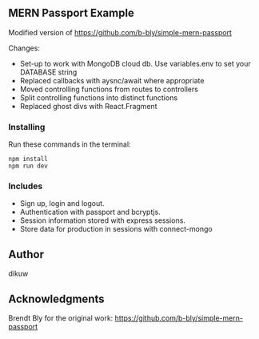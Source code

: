 ## MERN Passport Example

Modified version of https://github.com/b-bly/simple-mern-passport

Changes:
- Set-up to work with MongoDB cloud db. Use variables.env to set your DATABASE string
- Replaced callbacks with aysnc/await where appropriate
- Moved controlling functions from routes to controllers
- Split controlling functions into distinct functions
- Replaced ghost divs with React.Fragment

### Installing

Run these commands in the terminal:

```
npm install
npm run dev
```

### Includes

- Sign up, login and logout.
- Authentication with passport and bcryptjs.
- Session information stored with express sessions.
- Store data for production in sessions with connect-mongo

## Author

dikuw

## Acknowledgments

Brendt Bly for the original work: https://github.com/b-bly/simple-mern-passport
